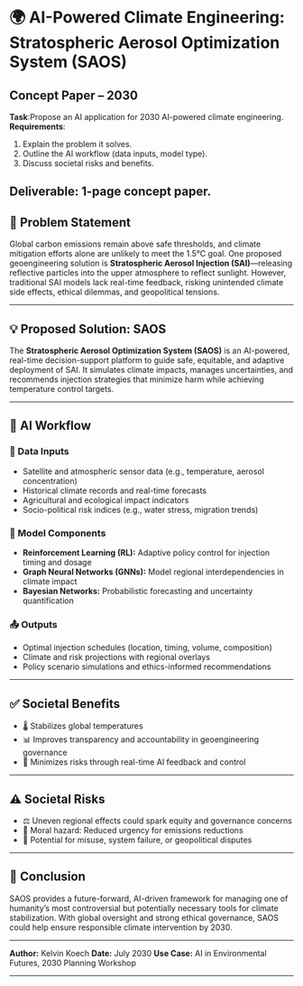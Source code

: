 
# 🌍 AI-Powered Climate Engineering: Stratospheric Aerosol Optimization System (SAOS)

**Concept Paper – 2030**
---
**Task**:Propose an AI application for 2030 AI-powered climate engineering. 
**Requirements**:
1. Explain the problem it solves.
2. Outline the AI workflow (data inputs, model type).
3. Discuss societal risks and benefits.

**Deliverable**: 1-page concept paper.
---

## 📌 Problem Statement

Global carbon emissions remain above safe thresholds, and climate mitigation efforts alone are unlikely to meet the 1.5°C goal. One proposed geoengineering solution is **Stratospheric Aerosol Injection (SAI)**—releasing reflective particles into the upper atmosphere to reflect sunlight. However, traditional SAI models lack real-time feedback, risking unintended climate side effects, ethical dilemmas, and geopolitical tensions.

---

## 💡 Proposed Solution: SAOS

The **Stratospheric Aerosol Optimization System (SAOS)** is an AI-powered, real-time decision-support platform to guide safe, equitable, and adaptive deployment of SAI. It simulates climate impacts, manages uncertainties, and recommends injection strategies that minimize harm while achieving temperature control targets.

---

## 🧠 AI Workflow

### **🔢 Data Inputs**

* Satellite and atmospheric sensor data (e.g., temperature, aerosol concentration)
* Historical climate records and real-time forecasts
* Agricultural and ecological impact indicators
* Socio-political risk indices (e.g., water stress, migration trends)

### **🧮 Model Components**

* **Reinforcement Learning (RL):** Adaptive policy control for injection timing and dosage
* **Graph Neural Networks (GNNs):** Model regional interdependencies in climate impact
* **Bayesian Networks:** Probabilistic forecasting and uncertainty quantification

### **📤 Outputs**

* Optimal injection schedules (location, timing, volume, composition)
* Climate and risk projections with regional overlays
* Policy scenario simulations and ethics-informed recommendations

---

## ✅ Societal Benefits

* 🌡️ Stabilizes global temperatures
* 📊 Improves transparency and accountability in geoengineering governance
* 🔄 Minimizes risks through real-time AI feedback and control

---

## ⚠️ Societal Risks

* ⚖️ Uneven regional effects could spark equity and governance concerns
* 🛑 Moral hazard: Reduced urgency for emissions reductions
* 🧨 Potential for misuse, system failure, or geopolitical disputes

---

## 🧭 Conclusion

SAOS provides a future-forward, AI-driven framework for managing one of humanity’s most controversial but potentially necessary tools for climate stabilization. With global oversight and strong ethical governance, SAOS could help ensure responsible climate intervention by 2030.

---

**Author:** Kelvin Koech
**Date:** July 2030
**Use Case:** AI in Environmental Futures, 2030 Planning Workshop

---

